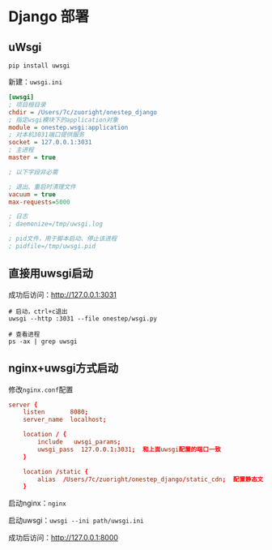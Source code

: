 # Django 部署

## uWsgi

`pip install uwsgi`

新建：`uwsgi.ini`

```ini
[uwsgi]
; 项目根目录
chdir = /Users/7c/zuoright/onestep_django
; 指定wsgi模块下的application对象
module = onestep.wsgi:application
; 对本机3031端口提供服务
socket = 127.0.0.1:3031
; 主进程
master = true

; 以下字段非必需

; 退出、重启时清理文件
vacuum = true
max-requests=5000

; 日志
; daemonize=/tmp/uwsgi.log

; pid文件，用于脚本启动、停止该进程
; pidfile=/tmp/uwsgi.pid
```

## 直接用uwsgi启动

成功后访问：<http://127.0.0.1:3031>

```shell
# 启动，ctrl+c退出
uwsgi --http :3031 --file onestep/wsgi.py

# 查看进程
ps -ax | grep uwsgi
```

## nginx+uwsgi方式启动

修改`nginx.conf`配置

```conf
server {
    listen       8080;
    server_name  localhost;

    location / {
        include   uwsgi_params;
        uwsgi_pass  127.0.0.1:3031;  和上面uwsgi配置的端口一致
    }

    location /static {
        alias  /Users/7c/zuoright/onestep_django/static_cdn;  配置静态文件路径
    }
```

启动nginx：`nginx`

启动uwsgi：`uwsgi --ini path/uwsgi.ini`

成功后访问：<http://127.0.0.1:8000>
